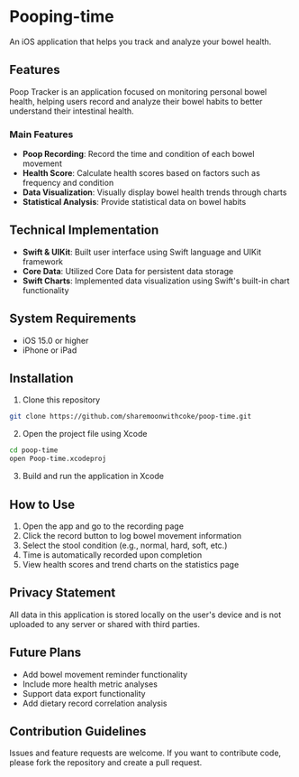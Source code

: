# Pooping-time

An iOS application that helps you track and analyze your bowel health.

## Features

Poop Tracker is an application focused on monitoring personal bowel health, helping users record and analyze their bowel habits to better understand their intestinal health.

### Main Features

- **Poop Recording**: Record the time and condition of each bowel movement
- **Health Score**: Calculate health scores based on factors such as frequency and condition
- **Data Visualization**: Visually display bowel health trends through charts
- **Statistical Analysis**: Provide statistical data on bowel habits

## Technical Implementation

- **Swift & UIKit**: Built user interface using Swift language and UIKit framework
- **Core Data**: Utilized Core Data for persistent data storage
- **Swift Charts**: Implemented data visualization using Swift's built-in chart functionality

## System Requirements

- iOS 15.0 or higher
- iPhone or iPad

## Installation

1. Clone this repository
```bash
git clone https://github.com/sharemoonwithcoke/poop-time.git
```

2. Open the project file using Xcode
```bash
cd poop-time
open Poop-time.xcodeproj
```

3. Build and run the application in Xcode

## How to Use

1. Open the app and go to the recording page
2. Click the record button to log bowel movement information
3. Select the stool condition (e.g., normal, hard, soft, etc.)
4. Time is automatically recorded upon completion
5. View health scores and trend charts on the statistics page

## Privacy Statement

All data in this application is stored locally on the user's device and is not uploaded to any server or shared with third parties.

## Future Plans

- Add bowel movement reminder functionality
- Include more health metric analyses
- Support data export functionality
- Add dietary record correlation analysis

## Contribution Guidelines

Issues and feature requests are welcome. If you want to contribute code, please fork the repository and create a pull request.


